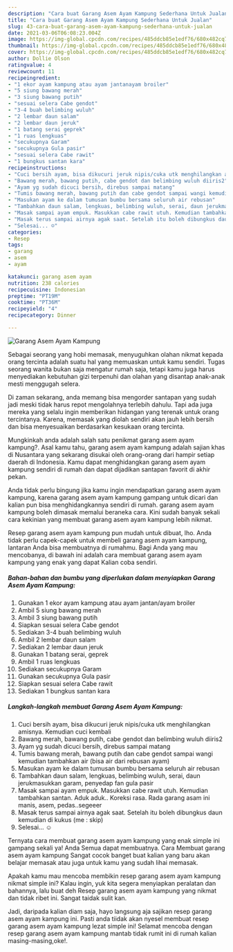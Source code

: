 ```yaml
---
description: "Cara buat Garang Asem Ayam Kampung Sederhana Untuk Jualan"
title: "Cara buat Garang Asem Ayam Kampung Sederhana Untuk Jualan"
slug: 43-cara-buat-garang-asem-ayam-kampung-sederhana-untuk-jualan
date: 2021-03-06T06:08:23.004Z
image: https://img-global.cpcdn.com/recipes/485ddcb85e1edf76/680x482cq70/garang-asem-ayam-kampung-foto-resep-utama.jpg
thumbnail: https://img-global.cpcdn.com/recipes/485ddcb85e1edf76/680x482cq70/garang-asem-ayam-kampung-foto-resep-utama.jpg
cover: https://img-global.cpcdn.com/recipes/485ddcb85e1edf76/680x482cq70/garang-asem-ayam-kampung-foto-resep-utama.jpg
author: Dollie Olson
ratingvalue: 4
reviewcount: 11
recipeingredient:
- "1 ekor ayam kampung atau ayam jantanayam broiler"
- "5 siung bawang merah"
- "3 siung bawang putih"
- "sesuai selera Cabe gendot"
- "3-4 buah belimbing wuluh"
- "2 lembar daun salam"
- "2 lembar daun jeruk"
- "1 batang serai geprek"
- "1 ruas lengkuas"
- "secukupnya Garam"
- "secukupnya Gula pasir"
- "sesuai selera Cabe rawit"
- "1 bungkus santan kara"
recipeinstructions:
- "Cuci bersih ayam, bisa dikucuri jeruk nipis/cuka utk menghilangkan amisnya. Kemudian cuci kembali"
- "Bawang merah, bawang putih, cabe gendot dan belimbing wuluh diiris2"
- "Ayam yg sudah dicuci bersih, direbus sampai matang"
- "Tumis bawang merah, bawang putih dan cabe gendot sampai wangi kemudian tambahkan air (bisa air dari rebusan ayam)"
- "Masukan ayam ke dalam tumusan bumbu bersama seluruh air rebusan"
- "Tambahkan daun salam, lengkuas, belimbing wuluh, serai, daun jerukmasukkan garam, penyedap fan gula pasir"
- "Masak sampai ayam empuk. Masukkan cabe rawit utuh. Kemudian tambahkan santan. Aduk aduk.. Koreksi rasa. Rada garang asam ini manis, asem, pedas..segeeer"
- "Masak terus sampai airnya agak saat. Setelah itu boleh dibungkus daun kemudian di kukus (me : skip)"
- "Selesai... ☺"
categories:
- Resep
tags:
- garang
- asem
- ayam

katakunci: garang asem ayam 
nutrition: 238 calories
recipecuisine: Indonesian
preptime: "PT19M"
cooktime: "PT36M"
recipeyield: "4"
recipecategory: Dinner

---
```



![Garang Asem Ayam Kampung](https://img-global.cpcdn.com/recipes/485ddcb85e1edf76/680x482cq70/garang-asem-ayam-kampung-foto-resep-utama.jpg)

Sebagai seorang yang hobi memasak, menyuguhkan olahan nikmat kepada orang tercinta adalah suatu hal yang memuaskan untuk kamu sendiri. Tugas seorang  wanita bukan saja mengatur rumah saja, tetapi kamu juga harus menyediakan kebutuhan gizi terpenuhi dan olahan yang disantap anak-anak mesti menggugah selera.

Di zaman  sekarang, anda memang bisa mengorder santapan yang sudah jadi meski tidak harus repot mengolahnya terlebih dahulu. Tapi ada juga mereka yang selalu ingin memberikan hidangan yang terenak untuk orang tercintanya. Karena, memasak yang diolah sendiri akan jauh lebih bersih dan bisa menyesuaikan berdasarkan kesukaan orang tercinta. 



Mungkinkah anda adalah salah satu penikmat garang asem ayam kampung?. Asal kamu tahu, garang asem ayam kampung adalah sajian khas di Nusantara yang sekarang disukai oleh orang-orang dari hampir setiap daerah di Indonesia. Kamu dapat menghidangkan garang asem ayam kampung sendiri di rumah dan dapat dijadikan santapan favorit di akhir pekan.

Anda tidak perlu bingung jika kamu ingin mendapatkan garang asem ayam kampung, karena garang asem ayam kampung gampang untuk dicari dan kalian pun bisa menghidangkannya sendiri di rumah. garang asem ayam kampung boleh dimasak memalui beraneka cara. Kini sudah banyak sekali cara kekinian yang membuat garang asem ayam kampung lebih nikmat.

Resep garang asem ayam kampung pun mudah untuk dibuat, lho. Anda tidak perlu capek-capek untuk membeli garang asem ayam kampung, lantaran Anda bisa membuatnya di rumahmu. Bagi Anda yang mau mencobanya, di bawah ini adalah cara membuat garang asem ayam kampung yang enak yang dapat Kalian coba sendiri.

<!--inarticleads1-->

##### Bahan-bahan dan bumbu yang diperlukan dalam menyiapkan Garang Asem Ayam Kampung:

1. Gunakan 1 ekor ayam kampung atau ayam jantan/ayam broiler
1. Ambil 5 siung bawang merah
1. Ambil 3 siung bawang putih
1. Siapkan sesuai selera Cabe gendot
1. Sediakan 3-4 buah belimbing wuluh
1. Ambil 2 lembar daun salam
1. Sediakan 2 lembar daun jeruk
1. Gunakan 1 batang serai, geprek
1. Ambil 1 ruas lengkuas
1. Sediakan secukupnya Garam
1. Gunakan secukupnya Gula pasir
1. Siapkan sesuai selera Cabe rawit
1. Sediakan 1 bungkus santan kara




<!--inarticleads2-->

##### Langkah-langkah membuat Garang Asem Ayam Kampung:

1. Cuci bersih ayam, bisa dikucuri jeruk nipis/cuka utk menghilangkan amisnya. Kemudian cuci kembali
1. Bawang merah, bawang putih, cabe gendot dan belimbing wuluh diiris2
1. Ayam yg sudah dicuci bersih, direbus sampai matang
1. Tumis bawang merah, bawang putih dan cabe gendot sampai wangi kemudian tambahkan air (bisa air dari rebusan ayam)
1. Masukan ayam ke dalam tumusan bumbu bersama seluruh air rebusan
1. Tambahkan daun salam, lengkuas, belimbing wuluh, serai, daun jerukmasukkan garam, penyedap fan gula pasir
1. Masak sampai ayam empuk. Masukkan cabe rawit utuh. Kemudian tambahkan santan. Aduk aduk.. Koreksi rasa. Rada garang asam ini manis, asem, pedas..segeeer
1. Masak terus sampai airnya agak saat. Setelah itu boleh dibungkus daun kemudian di kukus (me : skip)
1. Selesai... ☺




Ternyata cara membuat garang asem ayam kampung yang enak simple ini gampang sekali ya! Anda Semua dapat membuatnya. Cara Membuat garang asem ayam kampung Sangat cocok banget buat kalian yang baru akan belajar memasak atau juga untuk kamu yang sudah lihai memasak.

Apakah kamu mau mencoba membikin resep garang asem ayam kampung nikmat simple ini? Kalau ingin, yuk kita segera menyiapkan peralatan dan bahannya, lalu buat deh Resep garang asem ayam kampung yang nikmat dan tidak ribet ini. Sangat taidak sulit kan. 

Jadi, daripada kalian diam saja, hayo langsung aja sajikan resep garang asem ayam kampung ini. Pasti anda tiidak akan nyesel membuat resep garang asem ayam kampung lezat simple ini! Selamat mencoba dengan resep garang asem ayam kampung mantab tidak rumit ini di rumah kalian masing-masing,oke!.

